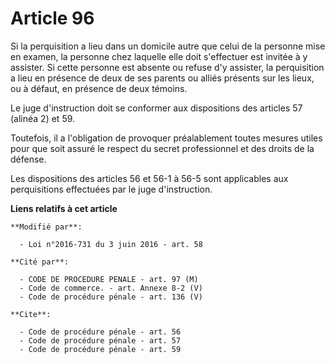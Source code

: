 # Article 96

Si la perquisition a lieu dans un domicile autre que celui de la personne mise en examen, la personne chez laquelle elle doit
s'effectuer est invitée à y assister. Si cette personne est absente ou refuse d'y assister, la perquisition a lieu en
présence de deux de ses parents ou alliés présents sur les lieux, ou à défaut, en présence de deux témoins. 

Le juge d'instruction doit se conformer aux dispositions des articles 57 (alinéa 2) et 59. 

Toutefois, il a l'obligation de provoquer préalablement toutes mesures utiles pour que soit assuré le respect du secret
professionnel et des droits de la défense. 

Les dispositions des articles 56 et 56-1 à 56-5 sont applicables aux perquisitions effectuées par le juge d'instruction.

**Liens relatifs à cet article**

	**Modifié par**:

	  - Loi n°2016-731 du 3 juin 2016 - art. 58

	**Cité par**:

	  - CODE DE PROCEDURE PENALE - art. 97 (M)
	  - Code de commerce. - art. Annexe 8-2 (V)
	  - Code de procédure pénale - art. 136 (V)

	**Cite**:

	  - Code de procédure pénale - art. 56
	  - Code de procédure pénale - art. 57
	  - Code de procédure pénale - art. 59
